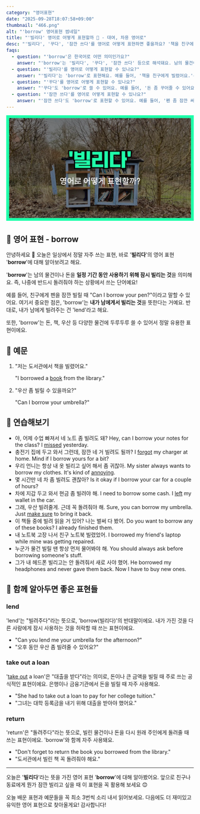 ```yaml
---
category: "영어표현"
date: "2025-09-28T18:07:58+09:00"
thumbnail: "466.png"
alt: "'borrow' 영어표현 썸네일"
title: "'빌리다' 영어로 어떻게 표현할까 🤝 - 대여, 차용 영어로"
desc: "'빌리다', '꾸다', '잠깐 쓰다'를 영어로 어떻게 표현하면 좋을까요? '책을 친구에게 빌렸어요.', '돈 좀 꾸어줄 수 있어요?', '펜 좀 잠깐 써도 돼요?' 등을 영어로 표현하는 법을 배워봅시다. 다양한 예문을 통해서 연습하고 본인의 표현으로 만들어 보세요."
faqs: 
  - question: "'borrow'은 한국어로 어떤 의미인가요?"
    answer: "'borrow'는 '빌리다', '꾸다', '잠깐 쓰다' 등으로 해석돼요. 남의 물건이나 돈을 잠시 사용하는 상황에서 주로 써요."
  - question: "'빌리다'를 영어로 어떻게 표현할 수 있나요?"
    answer: "'빌리다'는 'borrow'로 표현해요. 예를 들어, '책을 친구에게 빌렸어요.'는 'I borrowed a book from my friend.'라고 해요."
  - question: "'꾸다'를 영어로 어떻게 표현할 수 있나요?"
    answer: "'꾸다'도 'borrow'로 쓸 수 있어요. 예를 들어, '돈 좀 꾸어줄 수 있어요?'는 'Can I borrow some money?'라고 해요."
  - question: "'잠깐 쓰다'를 영어로 어떻게 표현할 수 있나요?"
    answer: "'잠깐 쓰다'도 'borrow'로 표현할 수 있어요. 예를 들어, '펜 좀 잠깐 써도 돼요?'는 'Can I borrow your pen for a second?'이라고 말해요."
---
```


!['borrow' 영어표현](./466.png)

## 🌟 영어 표현 - borrow

안녕하세요 👋 오늘은 일상에서 정말 자주 쓰는 표현, 바로 '**빌리다**'의 영어 표현 '**borrow**'에 대해 알아보려고 해요.

'**borrow**'는 남의 물건이나 돈을 **일정 기간 동안 사용하기 위해 잠시 빌리는 것**을 의미해요. 즉, 나중에 반드시 돌려줘야 하는 상황에서 쓰는 단어예요!

예를 들어, 친구에게 펜을 잠깐 빌릴 때 "Can I borrow your pen?"이라고 말할 수 있어요. 여기서 중요한 점은, 'borrow'는 **내가 남에게서 빌리는 것**을 뜻한다는 거예요. 반대로, 내가 남에게 빌려주는 건 'lend'라고 해요.

또한, 'borrow'는 돈, 책, 우산 등 다양한 물건에 두루두루 쓸 수 있어서 정말 유용한 표현이에요.

## 📖 예문

1. "저는 도서관에서 책을 빌렸어요."

   "I borrowed a [book](/blog/in-english/447.book/) from the library."

2. "우산 좀 빌릴 수 있을까요?"

   "Can I borrow your umbrella?"



## 💬 연습해보기

<ul data-interactive-list>

  <li data-interactive-item>
    <span data-toggler>야, 어제 수업 빠져서 네 노트 좀 빌려도 돼?</span>
    <span data-answer>Hey, can I borrow your notes for the class? I <a href="/blog/in-english/339.miss/">missed</a> yesterday.</span>
  </li>

  <li data-interactive-item>
    <span data-toggler>충전기 집에 두고 와서 그런데, 잠깐 네 거 빌려도 될까?</span>
    <span data-answer>I <a href="/blog/in-english/023.forget/">forgot</a> my charger at home. Mind if I borrow yours for a bit?</span>
  </li>

  <li data-interactive-item>
    <span data-toggler>우리 언니는 항상 내 옷 빌리고 싶어 해서 좀 귀찮아.</span>
    <span data-answer>My sister always wants to borrow my clothes. It's kind of <a href="/blog/in-english/364.annoying/">annoying</a>.</span>
  </li>

  <li data-interactive-item>
    <span data-toggler>몇 시간만 네 차 좀 빌려도 괜찮아?</span>
    <span data-answer>Is it okay if I borrow your car for a couple of hours?</span>
  </li>

  <li data-interactive-item>
    <span data-toggler>차에 지갑 두고 와서 현금 좀 빌려야 해.</span>
    <span data-answer>I need to borrow some cash. I <a href="/blog/in-english/402.leave/">left</a> my wallet in the car.</span>
  </li>

  <li data-interactive-item>
    <span data-toggler>그래, 우산 빌려줄게. 근데 꼭 돌려줘야 해.</span>
    <span data-answer>Sure, you can borrow my umbrella. Just <a href="/blog/in-english/232.make-sure/">make sure</a> to bring it back.</span>
  </li>

  <li data-interactive-item>
    <span data-toggler>이 책들 중에 빌려 읽을 거 있어? 나는 벌써 다 봤어.</span>
    <span data-answer>Do you want to borrow any of these books? I already finished them.</span>
  </li>

  <li data-interactive-item>
    <span data-toggler>내 노트북 고장 나서 친구 노트북 빌렸었어.</span>
    <span data-answer>I borrowed my friend's laptop while mine was getting repaired.</span>
  </li>

  <li data-interactive-item>
    <span data-toggler>누군가 물건 빌릴 땐 항상 먼저 물어봐야 해.</span>
    <span data-answer>You should always ask before borrowing someone's stuff.</span>
  </li>

  <li data-interactive-item>
    <span data-toggler>그가 내 헤드폰 빌리고는 안 돌려줘서 새로 사야 했어.</span>
    <span data-answer>He borrowed my headphones and never gave them back. Now I have to buy new ones.</span>
  </li>

</ul>

## 🤝 함께 알아두면 좋은 표현들

### lend

'lend'는 "빌려주다"라는 뜻으로, 'borrow(빌리다)'의 반대말이에요. 내가 가진 것을 다른 사람에게 잠시 사용하는 것을 허락할 때 쓰는 표현이에요.

- "Can you lend me your umbrella for the afternoon?"
- "오후 동안 우산 좀 빌려줄 수 있어요?"

### take out a loan

'[take out](/blog/in-english/362.take-out/) a loan'은 "대출을 받다"라는 의미로, 돈이나 큰 금액을 빌릴 때 주로 쓰는 공식적인 표현이에요. 은행이나 금융기관에서 돈을 빌릴 때 자주 사용해요.

- "She had to take out a loan to pay for her college tuition."
- "그녀는 대학 등록금을 내기 위해 대출을 받아야 했어요."

### return

'return'은 "돌려주다"라는 뜻으로, 빌린 물건이나 돈을 다시 원래 주인에게 돌려줄 때 쓰는 표현이에요. 'borrow'와 함께 자주 사용돼요.

- "Don't forget to return the book you borrowed from the library."
- "도서관에서 빌린 책 꼭 돌려줘야 해요."

---

오늘은 '**빌리다**'라는 뜻을 가진 영어 표현 '**borrow**'에 대해 알아봤어요. 앞으로 친구나 동료에게 뭔가 잠깐 빌리고 싶을 때 이 표현을 꼭 활용해 보세요 😊

오늘 배운 표현과 예문들을 꼭 최소 3번씩 소리 내서 읽어보세요. 다음에도 더 재미있고 유익한 영어 표현으로 찾아올게요! 감사합니다!

